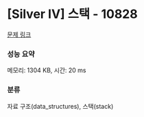 # [Silver IV] 스택 - 10828 

[문제 링크](https://www.acmicpc.net/problem/10828) 

### 성능 요약

메모리: 1304 KB, 시간: 20 ms

### 분류

자료 구조(data_structures), 스택(stack)

